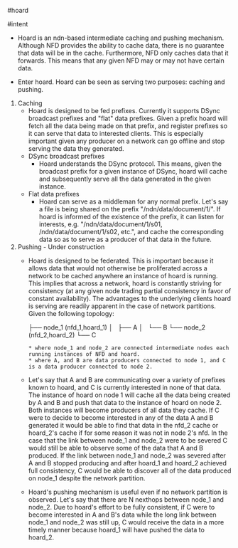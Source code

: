 #hoard

#intent
-	Hoard is an ndn-based intermediate caching and pushing mechanism. Although
NFD provides the ability to cache data, there is no guarantee that data will 
be in the cache.  Furthermore, NFD only caches data that it forwards. This 
means that any given NFD may or may not have certain data.

-	Enter hoard. Hoard can be seen as serving two purposes: caching and pushing.
1. Caching
	-	Hoard is designed to be fed prefixes. Currently it supports DSync
	broadcast prefixes and "flat" data prefixes. Given a prefix hoard will 
	fetch all the data being made on that prefix, and register prefixes so it
	can serve that data to interested clients. This is especially important
	given any producer on a network can go offline and stop serving the data
	they generated.
	-	DSync broadcast prefixes
		-	Hoard understands the DSync protocol. This means, given the 
		broadcast prefix for a given instance of DSync, hoard will cache and 
		subsequently serve all the data generated in the given instance.
	-	Flat data prefixes
		-	Hoard can serve as a middleman for any normal prefix. Let's say 
		a file is being shared on the prefix "/ndn/data/document/1/". If hoard
		is informed of the existence of the prefix, it can listen for interests,
		e.g. "/ndn/data/document/1/s01, /ndn/data/document/1/s02, etc.", and 
		cache the corresponding data so as to serve as a producer of that data 
		in the future.
2. Pushing - Under construction
	-	Hoard is designed to be federated. This is important because it allows
	data that would not otherwise be proliferated across a network to be cached
	anywhere an instance of hoard is running. This implies that across a
	network, hoard is constantly striving for consistency (at any given node
	trading partial consistency in favor of constant availability). The 
	advantages to the underlying clients hoard is serving are readily apparent
	in the case of network partitions. Given the following topology:
		
		├── node_1 (nfd_1,hoard_1)
		│   ├── A
		│   └── B
		└── node_2 (nfd_2,hoard_2)
			└── C

			* where node_1 and node_2 are connected intermediate nodes each 
			running instances of NFD and hoard.
			* where A, and B are data producers connected to node 1, and C 
			is a data producer connected to node 2.
	-	Let's say that A and B are communicating over a variety of prefixes
	known to hoard, and C is currently interested in none of that data. The
	instance of hoard on node 1 will cache all the data being created by A and 
	B and push that data to the instance of hoard on node 2. Both instances will
	become producers of all data they cache. If C were to decide to become 
	interested in any of the data A and B generated it would be able to find
	that data in the nfd_2 cache or hoard_2's cache if for some reason it was 
	not in node 2's nfd. In the case that the link between node_1 and node_2
	were to be severed C would still be able to observe some of the data that
	A and B produced. If the link between node_1 and node_2 was severed after
	A and B stopped producing and after hoard_1 and hoard_2 achieved full
	consistency, C would be able to discover all of the data produced on node_1
	despite the network partition.
	-	Hoard's pushing mechanism is useful even if no network partition is
	observed. Let's say that there are N nexthops between node_1 and node_2.
	Due to hoard's effort to be fully consistent, if C were to become interested
	in A and B's data while the long link between node_1 and node_2 was still up,
	C would receive the data in a more timely manner because hoard_1 will have 
	pushed the data to hoard_2.

